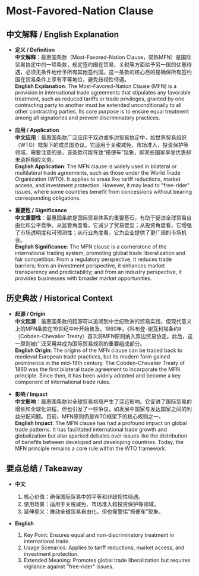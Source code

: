 # Most-Favored-Nation Clause

## 中文解释 / English Explanation

* **定义 / Definition**  
  **中文解释**：最惠国条款（Most-Favored-Nation Clause，简称MFN）是国际贸易协定中的一项条款，规定签约国在贸易、关税等方面给予另一国的优惠待遇，必须无条件地给予所有其他签约国。这一条款的核心目的是确保所有签约国在贸易条件上享有平等地位，避免歧视性待遇。  
  **English Explanation**: The Most-Favored-Nation Clause (MFN) is a provision in international trade agreements that stipulates any favorable treatment, such as reduced tariffs or trade privileges, granted by one contracting party to another must be extended unconditionally to all other contracting parties. Its core purpose is to ensure equal treatment among all signatories and prevent discriminatory practices.

* **应用 / Application**  
  **中文应用**：最惠国条款广泛应用于双边或多边贸易协定中，如世界贸易组织（WTO）框架下的成员国协议。它适用于关税减免、市场准入、投资保护等领域。需要注意的是，该条款可能导致“搭便车”现象，即某些国家享受优惠却未承担相应义务。  
  **English Application**: The MFN clause is widely used in bilateral or multilateral trade agreements, such as those under the World Trade Organization (WTO). It applies to areas like tariff reductions, market access, and investment protection. However, it may lead to "free-rider" issues, where some countries benefit from concessions without bearing corresponding obligations.

* **重要性 / Significance**  
  **中文重要性**：最惠国条款是国际贸易体系的重要基石，有助于促进全球贸易自由化和公平竞争。从监管角度看，它减少了贸易壁垒；从投资角度看，它增强了市场透明度和可预测性；从行业角度看，它为企业提供了更广阔的市场机会。  
  **English Significance**: The MFN clause is a cornerstone of the international trading system, promoting global trade liberalization and fair competition. From a regulatory perspective, it reduces trade barriers; from an investment perspective, it enhances market transparency and predictability; and from an industry perspective, it provides businesses with broader market opportunities.

## 历史典故 / Historical Context

* **起源 / Origin**  
  **中文起源**：最惠国条款的起源可以追溯到中世纪欧洲的贸易实践，但现代意义上的MFN条款在19世纪中叶开始普及。1860年，《科布登-谢瓦利埃条约》（Cobden-Chevalier Treaty）首次将MFN原则纳入双边贸易协定。此后，这一原则被广泛采用并成为国际贸易规则的重要组成部分。  
  **English Origin**: The origins of the MFN clause can be traced back to medieval European trade practices, but its modern form gained prominence in the mid-19th century. The Cobden-Chevalier Treaty of 1860 was the first bilateral trade agreement to incorporate the MFN principle. Since then, it has been widely adopted and become a key component of international trade rules.

* **影响 / Impact**  
  **中文影响**：最惠国条款对全球贸易格局产生了深远影响。它促进了国际贸易的增长和全球化进程，但也引发了一些争议，如发展中国家与发达国家之间的利益分配问题。目前，MFN原则仍是WTO框架下的核心规则之一。  
  **English Impact**: The MFN clause has had a profound impact on global trade patterns. It has facilitated international trade growth and globalization but also sparked debates over issues like the distribution of benefits between developed and developing countries. Today, the MFN principle remains a core rule within the WTO framework.

## 要点总结 / Takeaway

* **中文**  
  1. 核心价值：确保国际贸易中的平等和非歧视性待遇。
  2. 使用场景：适用于关税减免、市场准入和投资保护等领域。
  3. 延伸意义：推动全球贸易自由化，但也需警惕“搭便车”现象。

* **English**  
  1. Key Point: Ensures equal and non-discriminatory treatment in international trade.
  2. Usage Scenarios: Applies to tariff reductions, market access, and investment protection.
  3. Extended Meaning: Promotes global trade liberalization but requires vigilance against "free-rider" issues.